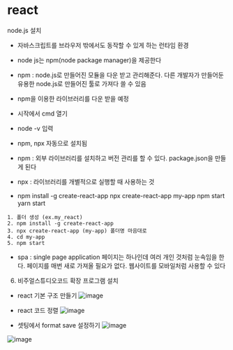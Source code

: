# react

 node.js 설치
   * 자바스크립트를 브라우저 밖에서도 동작할 수 있게 하는 런타임 환경
   * node js는 npm(node package manager)을 제공한다
   * npm : node.js로 만들어진 모듈을 다운 받고 관리해준다. 다른 개발자가 만들어둔 유용한 node.js로 만들어진 툴로 가져다 쓸 수 있음
   * npm을 이용한 라이브러리를 다운 받을 예정
  
   * 시작에서 cmd 열기
   * node -v 입력
   * npm, npx 자동으로 설치됨
   * npm : 외부 라이브러리를 설치하고 버전 관리를 할 수 있다. package.json을 만들게 된다
   * npx : 라이브러리를 개별적으로 실행할 때 사용하는 것
   * 
     npm install -g create-react-app
     npx create-react-app my-app
     npm start
     yarn start

```
1. 폴더 생성 (ex.my_react)
2. npm install -g create-react-app
3. npx create-react-app (my-app) 폴더명 마음대로
4. cd my-app
5. npm start
```

* spa : single page application
       페이지는 하나인데 여러 개인 것처럼 눈속임을 한다.
       페이지를 매번 새로 가져올 필요가 없다. 웹사이트를 모바일처럼 사용할 수 있다
  
6. 비주얼스튜디오코드 확장 프로그램 설치
- react 기본 구조 만들기
![image](https://github.com/aeiouzz/react/assets/145514483/59b12336-284d-4356-8aca-5d45a1c7540d)
  
- react 코드 정렬
![image](https://github.com/aeiouzz/react/assets/145514483/ba9548d7-d573-46ec-9e4b-9fde3a5cbd62)

- 셋팅에서 format save 설정하기
 ![image](https://github.com/aeiouzz/react/assets/145514483/d991d0f7-9d4f-42d6-a212-f5ef06e4d1ad)

![image](https://github.com/aeiouzz/react/assets/145514483/b6d086c1-028e-4715-a066-a8cb81b1a91b)






       

       
     
     


